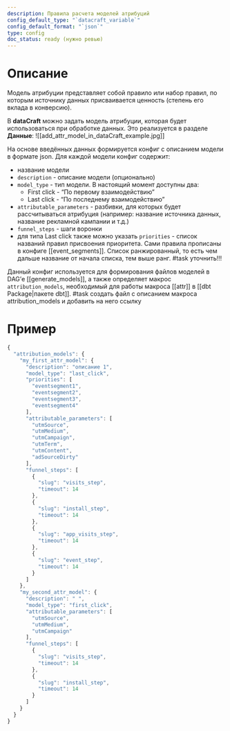 ```yaml
---
description: Правила расчета моделей атрибуций
config_default_type: "`datacraft_variable`"
config_default_format: "`json`"
type: config
doc_status: ready (нужно ревью)
---
```

# Описание

Модель атрибуции представляет собой правило или набор правил, по которым источнику данных присваивается ценность (степень его вклада в конверсию).

В **dataCraft** можно задать модель атрибуции, которая будет использоваться при обработке данных. Это реализуется в разделе **Данные**: 
![[add_attr_model_in_dataCraft_example.jpg]]

На основе введённых данных формируется конфиг с описанием модели в формате json.
Для каждой модели конфиг содержит:
- название модели
- `description` - описание модели (опционально)
- `model_type` - тип модели. В настоящий момент доступны два:
	- First click - “По первому взаимодействию” 
	- Last click - “По последнему взаимодействию”
- `attributable_parameters` - разбивки, для которых будет рассчитываться атрибуция (например: название источника данных, название рекламной кампании и т.д.) 
-  `funnel_steps` - шаги воронки
- для типа Last click также можно указать `priorities` - список названий правил присвоения приоритета. Сами правила прописаны в конфиге [[event_segments]]. Список ранжированный, то есть чем дальше название от начала списка, тем выше ранг. #task уточнить!!! 

Данный конфиг используется для формирования файлов моделей в DAG’е [[generate_models]], а также определяет макрос `attribution_models`, необходимый для работы макроса [[attr]] в [[dbt Package|пакете dbt]].
#task создать файл с описанием макроса attribution_models и добавить на него ссылку

# Пример
```jsx
{
  "attribution_models": {
    "my_first_attr_model": {
      "description": "описание 1",
      "model_type": "last_click",
      "priorities": [
        "eventsegment1",
        "eventsegment2",
        "eventsegment3",
        "eventsegment4"
      ],
      "attributable_parameters": [
        "utmSource",
        "utmMedium",
        "utmCampaign",
        "utmTerm",
        "utmContent",
        "adSourceDirty"
      ],
      "funnel_steps": [
        {
          "slug": "visits_step",
          "timeout": 14
        },
        {
          "slug": "install_step",
          "timeout": 14
        },
        {
          "slug": "app_visits_step",
          "timeout": 14
        },
        {
          "slug": "event_step",
          "timeout": 14
        }
      ]
    },
    "my_second_attr_model": {
      "description": " ",
      "model_type": "first_click",
      "attributable_parameters": [
        "utmSource",
        "utmMedium",
        "utmCampaign"
      ],
      "funnel_steps": [
        {
          "slug": "visits_step",
          "timeout": 14
        },
        {
          "slug": "install_step",
          "timeout": 14
        }
      ]
    }
  }
}
```
